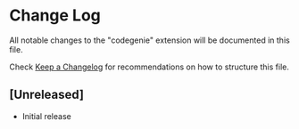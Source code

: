 # Change Log

All notable changes to the "codegenie" extension will be documented in this file.

Check [Keep a Changelog](http://keepachangelog.com/) for recommendations on how to structure this file.

## [Unreleased]

- Initial release